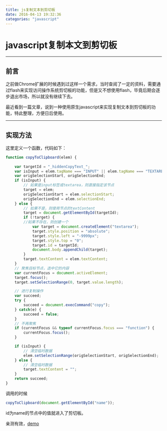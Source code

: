 ```yaml
---
title: js复制文本到剪切板
date: 2016-04-13 19:32:36
categories: "javascript"
---
```

# **javascript**复制本文到剪切板

---

## **前言**

之前做Chrome扩展的时候遇到过这样一个需求，当时查阅了一定的资料，需要通过flash来实现访问操作系统剪切板的功能，但是又不想使用flash，毕竟后期会逐步退出市场，所以就没有继续下去。

最近看到一篇文章，说到一种使用原生javascript来实现复制文本到剪切板的功能，特此整理，方便日后使用。

---

## **实现方法**

这里定义一个函数，代码如下：

``` javascript
function copyToClipboard(elem) {
    
    var targetId = "_hiddenCopyText_";
    var isInput = elem.tagName === "INPUT" || elem.tagName === "TEXTAREA";
    var origSelectionStart, origSelectionEnd;
    if (isInput) {
        // 如果是input标签或textarea，则直接指定该节点
        target = elem;
        origSelectionStart = elem.selectionStart;
        origSelectionEnd = elem.selectionEnd;
    } else {
        // 如果不是，则使用节点的textContent
        target = document.getElementById(targetId);
        if (!target) {
        //如果不存在，则创建一个
            var target = document.createElement("textarea");
            target.style.position = "absolute";
            target.style.left = "-9999px";
            target.style.top = "0";
            target.id = targetId;
            document.body.appendChild(target);
        }
        target.textContent = elem.textContent;
    }
    // 聚焦目标节点，选中它的内容
    var currentFocus = document.activeElement;
    target.focus();
    target.setSelectionRange(0, target.value.length);

    // 进行复制操作
    var succeed;
    try {
        succeed = document.execCommand("copy");
    } catch(e) {
        succeed = false;
    }
    // 不再聚焦
    if (currentFocus && typeof currentFocus.focus === "function") {
        currentFocus.focus();
    }

    if (isInput) {
        // 清空临时数据
        elem.setSelectionRange(origSelectionStart, origSelectionEnd);
    } else {
        // 清空临时数据
        target.textContent = "";
    }
    return succeed;
}
```

调用的时候

``` javascript
copyToClipboard(document.getElementById("name"));
```
id为name的节点中的值就进入了剪切板。


亲测有效，[demo](/demo/pagesDemo/js_copyToClipboard.html)


